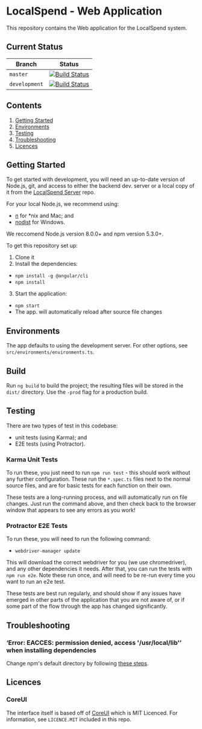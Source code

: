 # LocalSpend - Web Application

This repository contains the Web application for the LocalSpend system.

## Current Status

| Branch | Status |
| --- | --- |
| `master` | [![Build Status](https://travis-ci.org/Pear-Trading/FoodLoop-Web.svg?branch=master)](https://travis-ci.org/Pear-Trading/FoodLoop-Web) |
| `development` | [![Build Status](https://travis-ci.org/Pear-Trading/FoodLoop-Web.svg?branch=development)](https://travis-ci.org/Pear-Trading/FoodLoop-Web) |

## Contents

1. [Getting Started](#getting-started)
1. [Environments](#environments)
1. [Testing](#testing)
1. [Troubleshooting](#troubleshooting)
1. [Licences](#licenses)

## Getting Started

To get started with development, you will need an up-to-date version of
Node.js, git, and access to either the backend dev. server or a local
copy of it from the [LocalSpend Server][LocalLoop-Server] repo.

For your local Node.js, we recommend using:
- [n][tj/n] for \*nix and Mac; and
- [nodist][marcelklehr/nodist] for Windows.

We reccomend Node.js version 8.0.0+ and npm version 5.3.0+.

To get this repository set up:

1. Clone it
2. Install the dependencies:
  - `npm install -g @angular/cli`
  - `npm install`
3. Start the application:
  - `npm start`
  - The app. will automatically reload after source file changes

[LocalLoop-Server]:https://github.com/Pear-Trading/Foodloop-Server
[tj/n]:https://github.com/tj/n
[marcelklehr/nodist]:https://github.com/marcelklehr/nodist

## Environments

The app defaults to using the development server. For other options, see 
`src/environments/environments.ts`.

## Build

Run `ng build` to build the project; the resulting files will be stored in the `dist/` directory. Use the `-prod` flag for a production build.

## Testing

There are two types of test in this codebase:
- unit tests (using Karma); and
- E2E tests (using Protractor).

### Karma Unit Tests

To run these, you just need to run `npm run test` - this should work without any further configuration. These run the `*.spec.ts` files next to the normal source files, and are for basic tests for each function on their own.

These tests are a long-running process, and will automatically run on file changes. Just run the command above, and then check back to the browser window that appears to see any errors as you work!

### Protractor E2E Tests

To run these, you will need to run the following command:

- `webdriver-manager update`

This will download the correct webdriver for you (we use chromedriver), and 
any other dependencies it needs.
After that, you can run the tests with `npm run e2e`.
Note these run once, and will need to be re-run every time you want to run an 
e2e test.

These tests are best run regularly, and should show if any issues have emerged 
in other parts of the application that you are not aware of, or if some part 
of the flow through the app has changed significantly. 

## Troubleshooting

### ‘Error: EACCES: permission denied, access '/usr/local/lib'’ when installing dependencies

Change npm's default directory by following [these steps](https://docs.npmjs.com/resolving-eacces-permissions-errors-when-installing-packages-globally#manually-change-npms-default-directory).

## Licences

### CoreUI

The interface itself is based off of [CoreUI][core-ui] which is MIT Licenced.
For information, see `LICENCE.MIT` included in this repo.

[core-ui]: http://coreui.io
